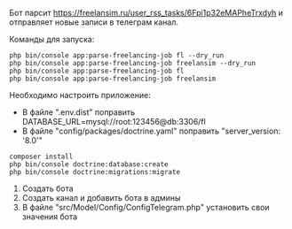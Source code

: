 Бот парсит https://freelansim.ru/user_rss_tasks/6Fpi1p32eMAPheTrxdyh и отправляет новые записи в телеграм канал.

Команды для запуска:
```
php bin/console app:parse-freelancing-job fl --dry_run
php bin/console app:parse-freelancing-job freelansim --dry_run
php bin/console app:parse-freelancing-job fl
php bin/console app:parse-freelancing-job freelansim 
```

Необходимо настроить приложение:

* В файле ".env.dist" поправить DATABASE_URL=mysql://root:123456@db:3306/fl
* В файле "config/packages/doctrine.yaml" поправить "server_version: '8.0'"
```
composer install
php bin/console doctrine:database:create
php bin/console doctrine:migrations:migrate
```


1. Создать бота
2. Создать канал и добавить бота в админы
4. В файле "src/Model/Config/ConfigTelegram.php" установить свои значения бота


